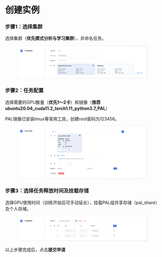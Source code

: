 # 创建实例

### 步骤1：选择集群

选择集群（**优先模式分析与学习集群**），并命名任务。

<figure><img src=".gitbook/assets/image.png" alt=""><figcaption></figcaption></figure>

### 步骤2：任务配置

选择需要的GPU数量（**优先1～2卡**）和镜像（**推荐ubuntu20.04\_cuda11.2\_torch1.11\_python3.7\_PAL**）

PAL镜像已安装tmux等常用工具，创建root密码为123456。

<figure><img src=".gitbook/assets/image (2).png" alt=""><figcaption></figcaption></figure>



### 步骤3：选择任务释放时间及挂载存储

选择GPU使用时间（训练开始后可手动延长），挂载PAL组共享存储（pal\_share）及个人存储。

<figure><img src=".gitbook/assets/image (1).png" alt=""><figcaption></figcaption></figure>

以上步骤完成后，点击**提交申请**
